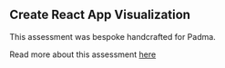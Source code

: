 ## Create React App Visualization

This assessment was bespoke handcrafted for Padma.

Read more about this assessment [here](https://react.eogresources.com)
